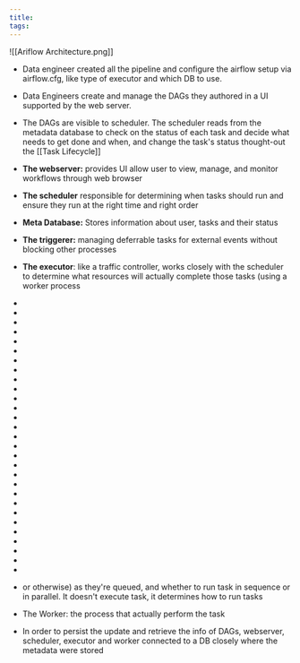 ```yaml
---
title: 
tags:
---
```


![[Ariflow Architecture.png]]
- Data engineer created all the pipeline and configure the airflow setup via airflow.cfg, like type of executor and which DB to use. 
- Data Engineers create and manage the DAGs they authored in a UI supported by the web server.
- The DAGs are visible to scheduler. The scheduler reads from the metadata database to check on the status of each task and decide what needs to get done and when, and change the task's status thought-out the [[Task Lifecycle]]



- **The webserver:** provides UI allow user to view, manage, and monitor workflows through web browser
- **The scheduler** responsible for determining when tasks should run and ensure they run at the right time and right order
- **Meta Database:** Stores information about user, tasks and their status
- **The triggerer:** managing deferrable tasks for external events without blocking other processes
- **The executor**: like a traffic controller, works closely with the scheduler to determine what resources will actually complete those tasks (using a worker process
- 
- 
- 
- 
- 
- 
- 
- 
- 
- 
- 
- 
- 
- 
- 
- 
- 
- 
- 
- 
- 
- 
- 
- 
- 
- 
- 
- 
- 
- or otherwise) as they're queued, and whether to run task in sequence or in parallel. It doesn't execute task, it determines how to run tasks
- The Worker: the process that actually perform the task

- In order to persist the update and retrieve the info of DAGs, webserver, scheduler, executor and worker connected to a DB closely where the metadata were stored